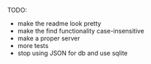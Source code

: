 TODO:
- make the readme look pretty
- make the find functionality case-insensitive
- make a proper server
- more tests
- stop using JSON for db and use sqlite

